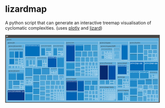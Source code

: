 # lizardmap
A python script that can generate an interactive treemap visualisation of
cyclomatic complexities. (uses [plotly](https://plot.ly/) and
[lizard](http://www.lizard.ws/))

![js.png](examples/js.png "Example Treemap")

